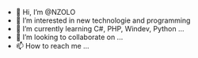 - 👋 Hi, I’m @NZOLO
- 👀 I’m interested in new technologie and programming
- 🌱 I’m currently learning C#, PHP, Windev, Python ...
- 💞️ I’m looking to collaborate on ...
- 📫 How to reach me ...

<!---
NZOLO/NZOLO is a ✨ special ✨ repository because its `README.md` (this file) appears on your GitHub profile.
You can click the Preview link to take a look at your changes.
--->
